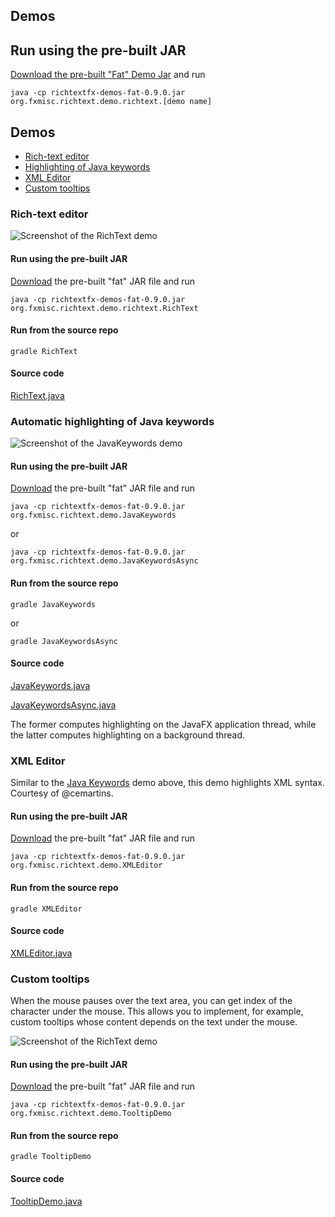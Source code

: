 Demos
-----

## Run using the pre-built JAR
[Download the pre-built "Fat" Demo Jar]() and run

    java -cp richtextfx-demos-fat-0.9.0.jar org.fxmisc.richtext.demo.richtext.[demo name]

## Demos

* [Rich-text editor](#rich-text-editor)
* [Highlighting of Java keywords](#automatic-highlighting-of-java-keywords)
* [XML Editor](#xml-editor)
* [Custom tooltips](#custom-tooltips)

### Rich-text editor

![Screenshot of the RichText demo](https://cloud.githubusercontent.com/assets/8413037/24158984/22d36a10-0e1b-11e7-95e0-f4546cb528c3.png)

#### Run using the pre-built JAR
[Download](https://github.com/FXMisc/RichTextFX/releases/download/v0.9.0/richtextfx-demos-fat-0.9.0.jar) the pre-built "fat" JAR file and run

    java -cp richtextfx-demos-fat-0.9.0.jar org.fxmisc.richtext.demo.richtext.RichText

#### Run from the source repo

    gradle RichText

#### Source code

[RichText.java](https://github.com/FXMisc/RichTextFX/blob/master/richtextfx-demos/src/main/java/org/fxmisc/richtext/demo/richtext/RichText.java)

### Automatic highlighting of Java keywords

![Screenshot of the JavaKeywords demo](https://cloud.githubusercontent.com/assets/8413037/24158979/1ef7af14-0e1b-11e7-8c06-69cb9e5a2dd7.png)

#### Run using the pre-built JAR

[Download](https://github.com/FXMisc/RichTextFX/releases/download/v0.9.0/richtextfx-demos-fat-0.9.0.jar) the pre-built "fat" JAR file and run

    java -cp richtextfx-demos-fat-0.9.0.jar org.fxmisc.richtext.demo.JavaKeywords

or

    java -cp richtextfx-demos-fat-0.9.0.jar org.fxmisc.richtext.demo.JavaKeywordsAsync

#### Run from the source repo

    gradle JavaKeywords

or

    gradle JavaKeywordsAsync

#### Source code

[JavaKeywords.java](https://github.com/FXMisc/RichTextFX/blob/master/richtextfx-demos/src/main/java/org/fxmisc/richtext/demo/JavaKeywords.java)

[JavaKeywordsAsync.java](https://github.com/FXMisc/RichTextFX/blob/master/richtextfx-demos/src/main/java/org/fxmisc/richtext/demo/JavaKeywordsAsync.java)

The former computes highlighting on the JavaFX application thread, while the latter computes highlighting on a background thread.


### XML Editor

Similar to the [Java Keywords](#automatic-highlighting-of-java-keywords) demo above, this demo highlights XML syntax. Courtesy of @cemartins.

#### Run using the pre-built JAR

[Download](https://github.com/FXMisc/RichTextFX/releases/download/v0.9.0/richtextfx-demos-fat-0.9.0.jar) the pre-built "fat" JAR file and run

    java -cp richtextfx-demos-fat-0.9.0.jar org.fxmisc.richtext.demo.XMLEditor

#### Run from the source repo

    gradle XMLEditor

#### Source code

[XMLEditor.java](https://github.com/FXMisc/RichTextFX/blob/master/richtextfx-demos/src/main/java/org/fxmisc/richtext/demo/XMLEditor.java)

### Custom tooltips

When the mouse pauses over the text area, you can get index of the character under the mouse. This allows you to implement, for example, custom tooltips whose content depends on the text under the mouse.

![Screenshot of the RichText demo](https://cloud.githubusercontent.com/assets/8413037/24158992/2741225e-0e1b-11e7-9d6b-6040dc30cee1.png)

#### Run using the pre-built JAR
[Download](https://github.com/FXMisc/RichTextFX/releases/download/v0.9.0/richtextfx-demos-fat-0.9.0.jar) the pre-built "fat" JAR file and run

    java -cp richtextfx-demos-fat-0.9.0.jar org.fxmisc.richtext.demo.TooltipDemo

#### Run from the source repo

    gradle TooltipDemo

#### Source code

[TooltipDemo.java](https://github.com/FXMisc/RichTextFX/blob/master/richtextfx-demos/src/main/java/org/fxmisc/richtext/demo/TooltipDemo.java)
